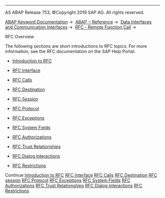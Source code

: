   

* * *

AS ABAP Release 753, ©Copyright 2019 SAP AG. All rights reserved.

[ABAP Keyword Documentation](https://help.sap.com/doc/abapdocu_753_index_htm/7.53/en-US/abenabap.htm) →  [ABAP − Reference](https://help.sap.com/doc/abapdocu_753_index_htm/7.53/en-US/abenabap_reference.htm) →  [Data Interfaces and Communication Interfaces](https://help.sap.com/doc/abapdocu_753_index_htm/7.53/en-US/abenabap_data_communication.htm) →  [RFC - Remote Function Call](https://help.sap.com/doc/abapdocu_753_index_htm/7.53/en-US/abenrfc.htm) → 

RFC Overview

The following sections are short introductions to RFC topics. For more information, see the RFC documentation on the SAP Help Portal.

-   [Introduction to RFC](https://help.sap.com/doc/abapdocu_753_index_htm/7.53/en-US/abenrfc_intro.htm)

-   [RFC Interface](https://help.sap.com/doc/abapdocu_753_index_htm/7.53/en-US/abenrfc_interface.htm)

-   [RFC Calls](https://help.sap.com/doc/abapdocu_753_index_htm/7.53/en-US/abenrfc_statements.htm)

-   [RFC Destination](https://help.sap.com/doc/abapdocu_753_index_htm/7.53/en-US/abenrfc_destination.htm)

-   [RFC Session](https://help.sap.com/doc/abapdocu_753_index_htm/7.53/en-US/abenrfc_context.htm)

-   [RFC Protocol](https://help.sap.com/doc/abapdocu_753_index_htm/7.53/en-US/abenrfc_protocol.htm)

-   [RFC Exceptions](https://help.sap.com/doc/abapdocu_753_index_htm/7.53/en-US/abenrfc_exception.htm)

-   [RFC System Fields](https://help.sap.com/doc/abapdocu_753_index_htm/7.53/en-US/abenrfc_system_fields.htm)

-   [RFC Authorizations](https://help.sap.com/doc/abapdocu_753_index_htm/7.53/en-US/abenrfc_authority.htm)

-   [RFC Trust Relationships](https://help.sap.com/doc/abapdocu_753_index_htm/7.53/en-US/abensmt1_2.htm)

-   [RFC Dialog Interactions](https://help.sap.com/doc/abapdocu_753_index_htm/7.53/en-US/abenrfc_dialog.htm)

-   [RFC Restrictions](https://help.sap.com/doc/abapdocu_753_index_htm/7.53/en-US/abenrfc_limitations.htm)

Continue
[Introduction to RFC](https://help.sap.com/doc/abapdocu_753_index_htm/7.53/en-US/abenrfc_intro.htm)
[RFC Interface](https://help.sap.com/doc/abapdocu_753_index_htm/7.53/en-US/abenrfc_interface.htm)
[RFC Calls](https://help.sap.com/doc/abapdocu_753_index_htm/7.53/en-US/abenrfc_statements.htm)
[RFC Destination](https://help.sap.com/doc/abapdocu_753_index_htm/7.53/en-US/abenrfc_destination.htm)
[RFC session](https://help.sap.com/doc/abapdocu_753_index_htm/7.53/en-US/abenrfc_context.htm)
[RFC Protocol](https://help.sap.com/doc/abapdocu_753_index_htm/7.53/en-US/abenrfc_protocol.htm)
[RFC Exceptions](https://help.sap.com/doc/abapdocu_753_index_htm/7.53/en-US/abenrfc_exception.htm)
[RFC System Fields](https://help.sap.com/doc/abapdocu_753_index_htm/7.53/en-US/abenrfc_system_fields.htm)
[RFC Authorizations](https://help.sap.com/doc/abapdocu_753_index_htm/7.53/en-US/abenrfc_authority.htm)
[RFC Trust Relationships](https://help.sap.com/doc/abapdocu_753_index_htm/7.53/en-US/abensmt1_2.htm)
[RFC Dialog Interactions](https://help.sap.com/doc/abapdocu_753_index_htm/7.53/en-US/abenrfc_dialog.htm)
[RFC Restrictions](https://help.sap.com/doc/abapdocu_753_index_htm/7.53/en-US/abenrfc_limitations.htm)